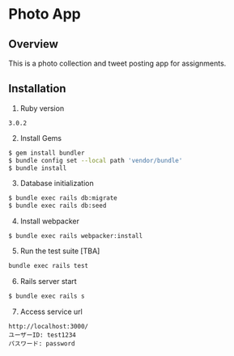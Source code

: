 # Photo App

## Overview

This is a photo collection and tweet posting app for assignments.

## Installation

1. Ruby version
```
3.0.2
```
2. Install Gems
```bash
$ gem install bundler
$ bundle config set --local path 'vendor/bundle'
$ bundle install
```
3. Database initialization
```bash
$ bundle exec rails db:migrate
$ bundle exec rails db:seed
```
4. Install webpacker
```
$ bundle exec rails webpacker:install
```
5. Run the test suite [TBA]
```bash
bundle exec rails test
```
6. Rails server start
```bash
$ bundle exec rails s
```
7. Access service url
```
http://localhost:3000/
ユーザーID: test1234
パスワード: password
```
